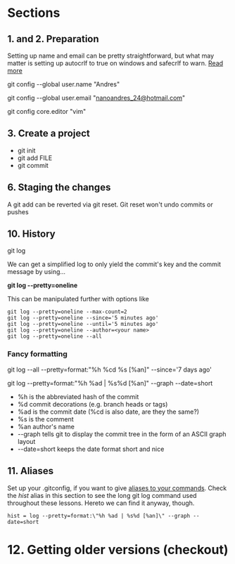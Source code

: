 # Sections

## 1. and 2. Preparation

Setting up name and email can be pretty straightforward, but what may matter is setting up autocrlf to true on windows and safecrlf to warn. [Read more](https://githowto.com/setup)

git config --global user.name "Andres"

git config --global user.email "nanoandres_24@hotmail.com"

git config core.editor "vim"

## 3. Create a project

- git init
- git add FILE
- git commit

## 6. Staging the changes

A git add can be reverted via git reset. Git reset won't undo commits or pushes

## 10. History

git log 

We can get a simplified log to only yield the commit's key and the commit message by using...

**git log --pretty=oneline**

This can be manipulated further with options like 

```
git log --pretty=oneline --max-count=2
git log --pretty=oneline --since='5 minutes ago'
git log --pretty=oneline --until='5 minutes ago'
git log --pretty=oneline --author=<your name>
git log --pretty=oneline --all
```
### Fancy formatting

git log --all --pretty=format:"%h %cd %s [%an]" --since='7 days ago'

git log --pretty=format:"%h %ad | %s%d [%an]" --graph --date=short

- %h is the abbreviated hash of the commit
- %d commit decorations (e.g. branch heads or tags)
- %ad is the commit date (%cd is also date, are they the same?)
- %s is the comment
- %an author's name
- --graph tells git to display the commit tree in the form of an ASCII graph layout
- --date=short keeps the date format short and nice

## 11. Aliases
Set up your .gitconfig, if you want to give [aliases to your commands](https://githowto.com/aliases).
Check the *hist* alias in this section to see the long git log command used throughout these lessons. Hereto we can find it anyway, though.

```
hist = log --pretty=format:\"%h %ad | %s%d [%an]\" --graph --date=short
```
# 12. Getting older versions (checkout)

